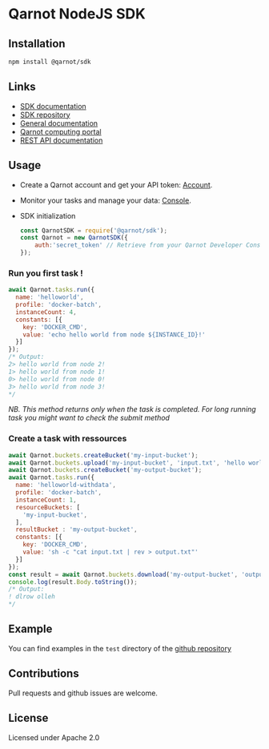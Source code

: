 # Qarnot NodeJS SDK

## Installation

```sh
npm install @qarnot/sdk
```

## Links

  - [SDK documentation](https://computing.qarnot.com/documentation/sdk-nodejs/)
  - [SDK repository](https://github.com/qarnot/qarnot-sdk-nodejs)
  - [General documentation](https://computing.qarnot.com/developers/overview/qarnot-computing-home)
  - [Qarnot computing portal](https://computing.qarnot.com)
  - [REST API documentation](https://computing.qarnot.com/documentation/api/)

## Usage

-   Create a Qarnot account and get your API token: [Account](https://account.qarnot.com).
-   Monitor your tasks and manage your data: [Console](https://console.qarnot.com).

-   SDK initialization

    ```js
    const QarnotSDK = require('@qarnot/sdk');
    const Qarnot = new QarnotSDK({
        auth:'secret_token' // Retrieve from your Qarnot Developer Console interface
    });
    ```

### Run you first task !

```js
await Qarnot.tasks.run({
  name: 'helloworld',
  profile: 'docker-batch',
  instanceCount: 4,
  constants: [{
    key: 'DOCKER_CMD',
    value: 'echo hello world from node ${INSTANCE_ID}!'
  }]
});
/* Output:
2> hello world from node 2!
1> hello world from node 1!
0> hello world from node 0!
3> hello world from node 3!
*/
```

_NB. This method returns only when the task is completed. For long running task you might want to check the submit method_

### Create a task with ressources

```js
await Qarnot.buckets.createBucket('my-input-bucket');
await Qarnot.buckets.upload('my-input-bucket', 'input.txt', 'hello world !');
await Qarnot.buckets.createBucket('my-output-bucket');
await Qarnot.tasks.run({
  name: 'helloworld-withdata',
  profile: 'docker-batch',
  instanceCount: 1,
  resourceBuckets: [
    'my-input-bucket',
  ],
  resultBucket : 'my-output-bucket',
  constants: [{
    key: 'DOCKER_CMD',
    value: 'sh -c "cat input.txt | rev > output.txt"'
  }]
});
const result = await Qarnot.buckets.download('my-output-bucket', 'output.txt');
console.log(result.Body.toString());
/* Output:
! dlrow olleh
*/
```

## Example

You can find examples in the `test` directory of the [github repository](https://github.com/qarnot/qarnot-sdk-nodejs)

## Contributions

Pull requests and github issues are welcome.

## License

Licensed under Apache 2.0